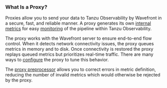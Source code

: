 ### What Is a Proxy?

Proxies allow you to send your data to Tanzu Observability by Wavefront in a secure, fast, and reliable manner. A proxy generates its own [internal metrics](https://docs.wavefront.com/wavefront-internal-metrics.html) for easy [monitoring](https://docs.wavefront.com/wavefront_monitoring.html) of the pipeline within Tanzu Observability.

The proxy works with the Wavefront server to ensure end-to-end flow control. When it detects network
connectivity issues, the proxy queues metrics in memory and to disk. Once connectivity is restored the proxy
replays queued metrics but prioritizes real-time traffic. There are many ways to [configure](https://docs.wavefront.com/proxies_configuring.html) the proxy to tune this behavior.

The [proxy preprocessor](https://docs.wavefront.com/proxies_preprocessor_rules.html) allows you to correct errors in metric definition, reducing the number of invalid metrics which would otherwise be rejected by the proxy.
